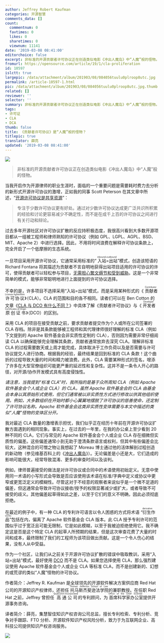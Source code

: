 ```yaml
---
author: Jeffrey Robert Kaufman
categories: 开源智慧
comments_data: []
count:
  commentnum: 0
  favtimes: 0
  likes: 0
  sharetimes: 0
  viewnum: 11141
date: '2019-03-08 08:41:00'
editorchoice: false
excerpt: 非标准的开源贡献者许可协议正在创造类似电影《冲出人魔岛》中“人魔”般的怪物。 
fromurl: https://opensource.com/article/19/1/cla-proliferation
id: 10597
islctt: true
largepic: /data/attachment/album/201903/08/084056tuulu0plroop8utc.jpg
permalink: /article-10597-1.html
pic: /data/attachment/album/201903/08/084056tuulu0plroop8utc.jpg.thumb.jpg
related: []
reviewer: ''
selector: ''
summary: 非标准的开源贡献者许可协议正在创造类似电影《冲出人魔岛》中“人魔”般的怪物。 
tags:
- 许可证
- CLA
- DCA
thumb: false
title: 《贡献者许可协议》是“人魔”般的怪物？
titlepic: true
translator: 薛亮
updated: '2019-03-08 08:41:00'
---
```


![](/data/attachment/album/201903/08/084056tuulu0plroop8utc.jpg)



> 
> 非标准的开源贡献者许可协议正在创造类似电影《冲出人魔岛》中“人魔”般的怪物。
> 
> 
> 


当我开启作为开源律师的职业生涯时，面临的一个重要问题是需要耗时费力去分析的新形式开源许可协议的激增，正如我的同事 Scott Peterson 在其文章中所述，“[开源许可协议是共享资源](https://opensource.com/law/16/11/licenses-are-shared-resources)”：



> 
> 专注于少数许可协议更有好处。通过对少数许可协议达成更广泛共识所积累的经验和讨论更容易减少不确定性，而不是在成千上百的许可协议之间进行有关行动和辩论。
> 
> 
> 


过去多年开源社区对许可协议扩散的反应持积极态度，我很高兴看到大多数开源项目都从一组被工程师和律师熟知的许可协议（例如 GPL、LGPL、AGPL、BSD、MIT、Apache 2）中进行选择。因此，不用将时间浪费在解释许可协议条款上，完全开启了一个低摩擦的生态系统。


一旦项目采用开源许可协议，它通常采用标准的“<ruby> 入站=出站 <rp>  （ </rp> <rt>  inbound=outbound </rt> <rp>  ） </rp></ruby>”模式，创造该短语的 Richard Fontana 将其描述为贡献者不言自明地获得出站项目适用的许可协议的许可，使得贡献者可以轻松参与项目，[无需担心繁文缛节和受到威胁](https://opensource.com/law/11/7/trouble-harmony-part-1)。这是一个非常简单的模式，能够非常聪明地进行上面提到的许可协议选择。


不幸的是，许多项目不选择采用“入站=出站”模式，而是采用某种形式的《<ruby> 贡献者许可协议 <rp>  （ </rp> <rt>  Contributor License Agreement </rt> <rp>  ） </rp></ruby>》（CLA）。CLA 的范围和目的各不相同。读者们可以在 Ben Cotton 的文章《[CLA 与 DCO 有什么不同？](https://opensource.com/article/18/3/cla-vs-dco-whats-difference)》中具体了解《贡献者许可协议》与《<ruby> 开发者原创证书 <rp>  （ </rp> <rt>  Developer Certificates of Origin </rt> <rp>  ） </rp></ruby>》（DCO）的区别。


采用 CLA 的项目在接受贡献之前，要求贡献者提交作为个人或所在公司签署的 CLA 存档。除非是其条款能够被工程师和其代理律师很好理解的标准 CLA（例如下文提到的 Apache 软件基金会非实质性定制的 CLA），否则因为需要非常仔细阅读 CLA 以确保能够完全理解其条款，贡献者通常放弃去深究 CLA。理解非标准 CLA 的过程需要数天或上周才能完成，具体取决于工作负荷以及是否需要与许可协议提交人进行协商。根据我的经验，最终结果是回到标准的 CLA 条款！这个曲折的过程导致大量的时间和精力被浪费。此外，CLA 需要某种形式的签名，增添了许多在大型官僚组织可能更严重的延迟性和复杂性。这并不是一条令人开心的路径，对开源/协作开发模式具有高度侵蚀性。


*请注意，当我提到“标准 CLA”时，我所指的是基于众所周知 CLA（例如 Apache 软件基金会个人或企业 CLA）的 CLA。虽然 Apache 软件基金会的 CLA 由基金会本身以其原始形式使用，但它们通常被以非实质性方式进行修改以供其他组织使用。例如，大多数组织在开始时都小心翼翼地摆脱了许可协议的慈善使命，还定制了许可协议名称。Apache 软件基金会这类非实质性变体需要与本文中描述的类似“人魔”怪物的变体区分开。*


我对最近 CLA 数量的激增表示担忧，我们似乎正在经历十年前在开源许可协议扩散方面遇到的相同现象。事实上，在过去的一年里，在我的办公桌上至少看到 20 种不同的 CLA，它们与常见的 Apache 软件基金会个人或企业 CLA 存在细微但实质性的偏差。这些偏差通常小到无助于澄清条款语言或权利，但其中有些偏差会比较大，这种混合的可憎之物让我想起了 Moreau 博士通过他的活体解剖过程创造的新动物（参见维基百科上的《[冲出人魔岛](https://en.wikipedia.org/wiki/The_Island_of_Doctor_Moreau)》）。无论偏差是小还是大，它们造成的影响可能很大，经常导致混淆、更多的审查时间以及谈判。


例如，律师普遍接受的做法是对许可协议或合同中的术语使用初始定义。无意中使用同一术语的小写形式会导致是否应该使用该术语在标准/字典中定义或协议中更窄或更宽泛定义的模糊性。尽管这对于不经意的观察者来说似乎是一个微不足道的偏差，但这通常会导致许可协议接收/授予的权限显著减少或扩大，或者导致不可接受的歧义。其他偏差起草得如此之差，以至于它们的意义不明确，因此必须彻底拒绝。


在最近的例子中，有一种 CLA 的专利许可语言以令人困惑的方式将术语<ruby> “衍生作品” <rp>  （ </rp> <rt>  derivative works </rt> <rp>  ） </rp></ruby>包括在内，偏离了 Apache 软件基金会 CLA 版本。此 CLA 授予专利许可的范围似乎过于宽泛且可能无限制，它是如此模糊，以至于我被迫拒绝使用它。我不确定这是否是这个特定 CLA 的起草人所预期的结果，但是这次审查花费了大量的时间和成本，最终限制了我们的工程师为该项目做出贡献。这是一个令人伤心的结果，没有人从中受益。


作为一个社区，让我们从之前关于开源许可协议扩散的错误中吸取教训，采用“入站=出站”模式，最好使用 [DCO](http://developercertificate.org/) 而不是 CLA。如果您选择使用 CLA，那么强烈建议使用 Apache 软件基金会个人或企业 CLA 等标准 CLA，而不是创建新的、幻想的或荒谬的类似“人魔”怪物的许可协议。


 


作者简介：Jeffrey R. Kaufman 是全球领先的开源软件解决方案供应商 Red Hat 公司的开源知识产权律师，还担任<ruby> 托马斯杰斐逊法学院 <rp>  （ </rp> <rt>  Thomas Jefferson School of Law </rt> <rp>  ） </rp></ruby>的兼职教授。在任职 Red Hat 之前，Jeffrey 曾担任<ruby> 高通公司 <rp>  （ </rp> <rt>  Qualcomm Incorporated </rt> <rp>  ） </rp></ruby>的专利顾问，为<ruby> 首席科学家办公室 <rp>  （ </rp> <rt>  Office of the Chief Scientist </rt> <rp>  ） </rp></ruby>提供开源事务咨询。


译者简介：薛亮，集慧智佳知识产权咨询公司总监，擅长专利检索、专利分析、竞争对手跟踪、FTO 分析、开源软件知识产权风险分析，致力于为互联网企业、高科技公司提供知识产权咨询服务。


![](/data/attachment/album/201903/08/083806jcpsmp21w3pho6zs.jpg)